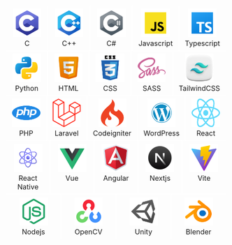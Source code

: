 <div style="display: flex; flex-wrap: wrap; background-color: transparent;">
    <div style="flex: 1 1 calc(100% / 9); background-color: transparent; border: 1px solid white; padding: 6px 13px; text-align: center; font-size: 16px;">
        <img src="./images/icons/icons8-c-programming-100.png" style="width: 65px; height: 65px;" />
        <p style="padding: 0; margin: 0;">C</p>
    </div>
    <div style="flex: 1 1 calc(100% / 9); background-color: transparent; border: 1px solid white; padding: 6px 13px; text-align: center; font-size: 16px;">
        <img src="./images/icons/icons8-c++-100.png" style="width: 65px; height: 65px;" />
        <p style="padding: 0; margin: 0;">C++</p>
    </div>
    <div style="flex: 1 1 calc(100% / 9); background-color: transparent; border: 1px solid white; padding: 6px 13px; text-align: center; font-size: 16px;">
        <img src="./images/icons/icons8-c-sharp-logo-100.png" style="width: 65px; height: 65px;" />
        <p style="padding: 0; margin: 0;">C#</p>
    </div>
    <div style="flex: 1 1 calc(100% / 9); background-color: transparent; border: 1px solid white; padding: 6px 13px; text-align: center; font-size: 16px;">
        <img src="./images/icons/icons8-javascript-240.png" style="width: 65px; height: 65px;" />
        <p style="padding: 0; margin: 0;">Javascript</p>
    </div>
    <div style="flex: 1 1 calc(100% / 9); background-color: transparent; border: 1px solid white; padding: 6px 13px; text-align: center; font-size: 16px;">
        <img src="./images/icons/icons8-typescript-240.png" style="width: 65px; height: 65px;" />
        <p style="padding: 0; margin: 0;">Typescript</p>
    </div>
    <div style="flex: 1 1 calc(100% / 9); background-color: transparent; border: 1px solid white; padding: 6px 13px; text-align: center; font-size: 16px;">
        <img src="./images/icons/icons8-python-240.png" style="width: 65px; height: 65px;" />
        <p style="padding: 0; margin: 0;">Python</p>
    </div>
    <div style="flex: 1 1 calc(100% / 9); background-color: transparent; border: 1px solid white; padding: 6px 13px; text-align: center; font-size: 16px;">
        <img src="./images/icons/icons8-html-5-240.png" style="width: 65px; height: 65px;" />
        <p style="padding: 0; margin: 0;">HTML</p>
    </div>
    <div style="flex: 1 1 calc(100% / 9); background-color: transparent; border: 1px solid white; padding: 6px 13px; text-align: center; font-size: 16px;">
        <img src="./images/icons/css.png" style="width: 65px; height: 65px;" />
        <p style="padding: 0; margin: 0;">CSS</p>
    </div>
    <div style="flex: 1 1 calc(100% / 9); background-color: transparent; border: 1px solid white; padding: 6px 13px; text-align: center; font-size: 16px;">
        <img src="./images/icons/sass.png" style="width: 65px; height: 65px;" />
        <p style="padding: 0; margin: 0;">SASS</p>
    </div>
    <div style="flex: 1 1 calc(100% / 9); background-color: transparent; border: 1px solid white; padding: 6px 13px; text-align: center; font-size: 16px;">
        <img src="./images/icons/tailwindcss.png" style="width: 65px; height: 65px;" />
        <p style="padding: 0; margin: 0;">TailwindCSS</p>
    </div>
    <div style="flex: 1 1 calc(100% / 9); background-color: transparent; border: 1px solid white; padding: 6px 13px; text-align: center; font-size: 16px;">
        <img src="./images/icons/php-15.png" style="width: 65px; height: 65px;" />
        <p style="padding: 0; margin: 0;">PHP</p>
    </div>
    <div style="flex: 1 1 calc(100% / 9); background-color: transparent; border: 1px solid white; padding: 6px 13px; text-align: center; font-size: 16px;">
        <img src="./images/icons/laravel-icon-995x1024-dk77ahh4.png" style="width: 65px; height: 65px;" />
        <p style="padding: 0; margin: 0;">Laravel</p>
    </div>
    <div style="flex: 1 1 calc(100% / 9); background-color: transparent; border: 1px solid white; padding: 6px 13px; text-align: center; font-size: 16px;">
        <img src="./images/icons/1175246.png" style="width: 65px; height: 65px;" />
        <p style="padding: 0; margin: 0;">Codeigniter</p>
    </div>
    <div style="flex: 1 1 calc(100% / 9); background-color: transparent; border: 1px solid white; padding: 6px 13px; text-align: center; font-size: 16px;">
        <img src="./images/icons/wordpress-logo-wordpress-icon-transparent-free-png.png" style="width: 65px; height: 65px;" />
        <p style="padding: 0; margin: 0;">WordPress</p>
    </div>
    <div style="flex: 1 1 calc(100% / 9); background-color: transparent; border: 1px solid white; padding: 6px 13px; text-align: center; font-size: 16px;">
        <img src="./images/icons/React-icon.svg.png" style="width: 65px; height: 65px;" />
        <p style="padding: 0; margin: 0;">React</p>
    </div>
    <div style="flex: 1 1 calc(100% / 9); background-color: transparent; border: 1px solid white; padding: 6px 13px; text-align: center; font-size: 16px;">
        <img src="./images/icons/4695757.png" style="width: 65px; height: 65px;" />
        <p style="padding: 0; margin: 0;">React Native</p>
    </div>
    <div style="flex: 1 1 calc(100% / 9); background-color: transparent; border: 1px solid white; padding: 6px 13px; text-align: center; font-size: 16px;">
        <img src="./images/icons/icons8-vuejs-240.png" style="width: 65px; height: 65px;" />
        <p style="padding: 0; margin: 0;">Vue</p>
    </div>
    <div style="flex: 1 1 calc(100% / 9); background-color: transparent; border: 1px solid white; padding: 6px 13px; text-align: center; font-size: 16px;">
        <img src="./images/icons/icons8-angularjs-100.png" style="width: 65px; height: 65px;" />
        <p style="padding: 0; margin: 0;">Angular</p>
    </div>
    <div style="flex: 1 1 calc(100% / 9); background-color: transparent; border: 1px solid white; padding: 6px 13px; text-align: center; font-size: 16px;">
        <img src="./images/icons/icons8-next.js-240.png" style="width: 65px; height: 65px;" />
        <p style="padding: 0; margin: 0;">Nextjs</p>
    </div>
    <div style="flex: 1 1 calc(100% / 9); background-color: transparent; border: 1px solid white; padding: 6px 13px; text-align: center; font-size: 16px;">
        <img src="./images/icons/icons8-vite-240.png" style="width: 65px; height: 65px;" />
        <p style="padding: 0; margin: 0;">Vite</p>
    </div>
    <div style="flex: 1 1 calc(100% / 9); background-color: transparent; border: 1px solid white; padding: 6px 13px; text-align: center; font-size: 16px;">
        <img src="./images/icons/icons8-node-js-240.png" style="width: 65px; height: 65px;" />
        <p style="padding: 0; margin: 0;">Nodejs</p>
    </div>
    <div style="flex: 1 1 calc(100% / 9); background-color: transparent; border: 1px solid white; padding: 6px 13px; text-align: center; font-size: 16px;">
        <img src="./images/icons/icons8-opencv-240.png" style="width: 65px; height: 65px;" />
        <p style="padding: 0; margin: 0;">OpenCV</p>
    </div>
    <div style="flex: 1 1 calc(100% / 9); background-color: transparent; border: 1px solid white; padding: 6px 13px; text-align: center; font-size: 16px;">
        <img src="./images/icons/icons8-unity-240.png" style="width: 65px; height: 65px;" />
        <p style="padding: 0; margin: 0;">Unity</p>
    </div>
    <div style="flex: 1 1 calc(100% / 9); background-color: transparent; border: 1px solid white; padding: 6px 13px; text-align: center; font-size: 16px;">
        <img src="./images/icons/icons8-blender-3d-240.png" style="width: 65px; height: 65px;" />
        <p style="padding: 0; margin: 0;">Blender</p>
    </div>
</div>